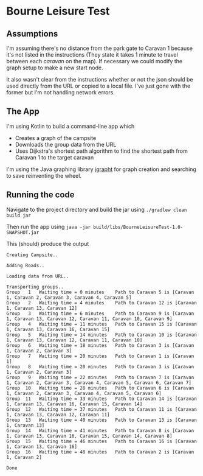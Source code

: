 # Bourne Leisure Test

## Assumptions

I'm assuming there's no distance from the park gate to Caravan 1 because it's not listed in the instructions (They state it takes 1 minute to travel between each _caravan_ on the map). If necessary we could modify the graph setup to make a new start node.

It also wasn't clear from the instructions whether or not the json should be used directly from the URL or copied to a local file. I've just gone with the former but I'm not handling network errors.

## The App

I'm using Kotlin to build a command-line app which

* Creates a graph of the campsite  
* Downloads the group data from the URL
* Uses Dijkstra's shortest path algorithm to find the shortest path from Caravan 1 to the target caravan

I'm using the Java graphing library [jgrapht](https://jgrapht.org/) for graph creation and searching to save reinventing the wheel.

## Running the code

Navigate to the project directory and build the jar using `./gradlew clean build jar`

Then run the app using `java -jar build/libs/BourneLeisureTest-1.0-SNAPSHOT.jar`

This (should) produce the output

```
Creating Campsite..

Adding Roads..

Loading data from URL..

Transporting groups..
Group   1	Waiting time = 0 minutes	Path to Caravan 5 is [Caravan 1, Caravan 2, Caravan 3, Caravan 4, Caravan 5]
Group   2	Waiting time = 4 minutes	Path to Caravan 12 is [Caravan 1, Caravan 13, Caravan 12]
Group   3	Waiting time = 6 minutes	Path to Caravan 9 is [Caravan 1, Caravan 13, Caravan 12, Caravan 11, Caravan 10, Caravan 9]
Group   4	Waiting time = 11 minutes	Path to Caravan 15 is [Caravan 1, Caravan 13, Caravan 16, Caravan 15]
Group   5	Waiting time = 14 minutes	Path to Caravan 10 is [Caravan 1, Caravan 13, Caravan 12, Caravan 11, Caravan 10]
Group   6	Waiting time = 18 minutes	Path to Caravan 3 is [Caravan 1, Caravan 2, Caravan 3]
Group   7	Waiting time = 20 minutes	Path to Caravan 1 is [Caravan 1]
Group   8	Waiting time = 20 minutes	Path to Caravan 3 is [Caravan 1, Caravan 2, Caravan 3]
Group   9	Waiting time = 22 minutes	Path to Caravan 7 is [Caravan 1, Caravan 2, Caravan 3, Caravan 4, Caravan 5, Caravan 6, Caravan 7]
Group  10	Waiting time = 28 minutes	Path to Caravan 6 is [Caravan 1, Caravan 2, Caravan 3, Caravan 4, Caravan 5, Caravan 6]
Group  11	Waiting time = 33 minutes	Path to Caravan 14 is [Caravan 1, Caravan 13, Caravan 16, Caravan 15, Caravan 14]
Group  12	Waiting time = 37 minutes	Path to Caravan 11 is [Caravan 1, Caravan 13, Caravan 12, Caravan 11]
Group  13	Waiting time = 40 minutes	Path to Caravan 13 is [Caravan 1, Caravan 13]
Group  14	Waiting time = 41 minutes	Path to Caravan 8 is [Caravan 1, Caravan 13, Caravan 16, Caravan 15, Caravan 14, Caravan 8]
Group  15	Waiting time = 46 minutes	Path to Caravan 16 is [Caravan 1, Caravan 13, Caravan 16]
Group  16	Waiting time = 48 minutes	Path to Caravan 2 is [Caravan 1, Caravan 2]

Done

```
